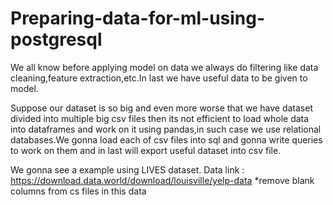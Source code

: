 # Preparing-data-for-ml-using-postgresql
We all know before applying model on data we always do filtering like data cleaning,feature extraction,etc.In last we have useful data to be given to model.

Suppose our dataset is so big and even more worse that we have dataset divided into multiple big  csv files then its not efficient to load whole data into dataframes and work on it using pandas,in such case we use relational databases.We gonna load each of csv files into sql and gonna write queries to work on them and in last will export useful dataset into csv file.

We gonna see a example using LIVES dataset.
Data link : https://download.data.world/download/louisville/yelp-data   *remove blank columns from cs files in this data

